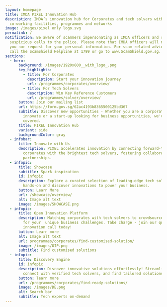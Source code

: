 ```yaml
---
layout: homepage
title: IMDA PIXEL Innovation Hub
description: IMDA’s innovation hub for Corporates and tech solvers with
  co-working facilities, programmes and networks
image: /images/pixel only logo.svg
permalink: /
notification: Be aware of scammers impersonating as IMDA officers and report any
  suspicious calls to the police. Please note that IMDA officers will never call
  you nor request for your personal information. For scam-related advice, please
  call the ScamShield Helpline at 1799 or go to www.ScamShield.gov.sg.
sections:
  - hero:
      background: /images/1920x600__with_logo_.png
      key_highlights:
        - title: For Corporates
          description: Start your innovation journey
          url: /programmes/corporates/overview/
        - title: For Tech Solvers
          description: Win Key Reference Customers
          url: /programmes/solver/overview/
      button: Join our mailing list
      url: https://form.gov.sg/62ac4193b8365500125bd367
      subtitle: Discover new opportunities - Whether you are a corporate looking to
        innovate or a start-up looking for business opportunities, we've got you
        covered.
      title: PIXEL Innovation Hub
      variant: side
      backgroundColor: gray
  - infobar:
      title: Innovate with Us
      description: PIXEL accelerates innovation by connecting forward-thinking
        corporates with the brightest tech solvers, fostering collaborative
        partnerships.
  - infopic:
      title: Showcase
      subtitle: Spark inspiration
      id: infopic
      description: Explore a curated selection of leading-edge tech solutions. Get
        hands-on and discover innovations to power your business.
      button: Learn More
      url: /showcase/overview/
      alt: Image alt text
      image: /images/SHOWCASE.png
  - infopic:
      title: Open Innovation Platform
      description: Matching corporates with tech solvers to crowdsource for solutions
        for your  unique business challenges. Take charge - join our quarterly
        innovation call today!
      button: Learn more
      alt: Image alt text
      url: programmes/corporates/find-customised-solution/
      image: /images/OIP.png
      subtitle: Find customised solutions
  - infopic:
      title: Discovery Engine
      id: infopic
      description: Discover innovative solutions effortlessly! Streamline your search,
        connect with verified tech solvers, and find tailored solutions.
      button: learn more
      url: /programmes/corporates/find-ready-solutions/
      image: /images/DE.png
      alt: Search bar
      subtitle: Tech experts on-demand
---
```

